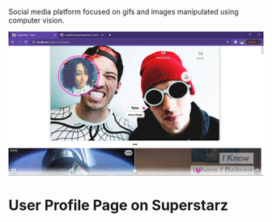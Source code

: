 Social media platform focused on gifs and images manipulated using computer vision.

<img src="shots/Screenshot%20(1614).png" width=600 >
<h1>User Profile Page on Superstarz</h1>
